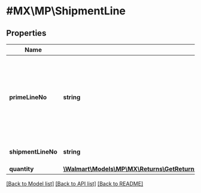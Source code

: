 # #MX\MP\ShipmentLine

## Properties

Name | Type | Description | Notes
------------ | ------------- | ------------- | -------------
**primeLineNo** | **string** | The number to identify the associated order line for the shipment line. Example: 'primeLineNo=1 means the shipment line is associated with orderLine having primeLineNumber=1' | [optional]
**shipmentLineNo** | **string** | The unique number for the shipment line in a given shipment | [optional]
**quantity** | [**\Walmart\Models\MP\MX\Returns\GetReturns200ResponseReturnOrdersInnerReturnOrderShipmentsInnerShipmentLinesInnerQuantity**](GetReturns200ResponseReturnOrdersInnerReturnOrderShipmentsInnerShipmentLinesInnerQuantity.md) |  | [optional]


[[Back to Model list]](../) [[Back to API list]](../../Api/MX/MP) [[Back to README]](../../README.md)
